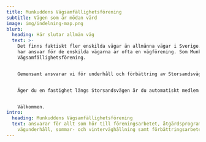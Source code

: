 ```yaml
---
title: Munkuddens Vägsamfällighetsförening
subtitle: Vägen som är mödan värd
image: img/indelning-map.png
blurb:
  heading: Här slutar allmän väg
  text: >-
    Det finns faktiskt fler enskilda vägar än allmänna vägar i Sverige. De som
    har ansvar för de enskilda vägarna är ofta en vägförening. Som Munkuddens
    Vägsamfällighetsförening.


    Gemensamt ansvarar vi för underhåll och förbättring av Storsandsvägen. Vi i styrelsen ser som vår uppgift att se till att Storsandsvägen har god framkomlighet och hög trafiksäkerhet till så låg kostnad som möjligt för samfällighetens medlemmar.


    Äger du en fastighet längs Storsandsvägen är du automatiskt medlem i samfälligheten. 


    Välkommen.
intro:
  heading: Munkuddens Vägsamfällighetsförening
  text: ansvarar för allt som hör till föreningsarbetet, åtgärdsprogram för
    vägunderhåll, sommar- och vinterväghållning samt förbättringsarbeten.
---
```


